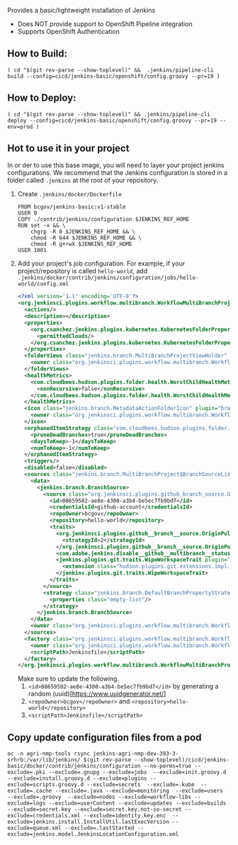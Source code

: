 Provides a basic/lightweight installation of Jenkins
- Does NOT provide support to OpenShift Pipeline integration
- Supports OpenShift Authentication


## How to Build:
```
( cd "$(git rev-parse --show-toplevel)" &&  .jenkins/pipeline-cli build --config=cicd/jenkins-basic/openshift/config.groovy --pr=19 )
```

## How to Deploy:
```
( cd "$(git rev-parse --show-toplevel)" && .jenkins/pipeline-cli deploy --config=cicd/jenkins-basic/openshift/config.groovy --pr=19 --env=prod )
```

## Hot to use it in your project
In or der to use this base image, you will need to layer your project jenkins configurations.
We recommend that the Jenkins configuration is stored in a folder called `.jenkins` at the root of your repository.
1. Create `.jenkins/docker/Dockerfile`
    ```
    FROM bcgov/jenkins-basic:v1-stable
    USER 0
    COPY ./contrib/jenkins/configuration $JENKINS_REF_HOME
    RUN set -x && \
        chgrp -R 0 $JENKINS_REF_HOME && \
        chmod -R 644 $JENKINS_REF_HOME && \
        chmod -R g+rwX $JENKINS_REF_HOME
    USER 1001
    ```
 1. Add your project's job configuration. For example, if your project/repository is called `hello-world`, add `.jenkins/docker/contrib/jenkins/configuration/jobs/hello-world/config.xml`
    ```xml
    <?xml version='1.1' encoding='UTF-8'?>
    <org.jenkinsci.plugins.workflow.multibranch.WorkflowMultiBranchProject plugin="workflow-multibranch@2.20">
      <actions/>
      <description></description>
      <properties>
        <org.csanchez.jenkins.plugins.kubernetes.KubernetesFolderProperty plugin="kubernetes@1.12.3">
          <permittedClouds/>
        </org.csanchez.jenkins.plugins.kubernetes.KubernetesFolderProperty>
      </properties>
      <folderViews class="jenkins.branch.MultiBranchProjectViewHolder" plugin="branch-api@2.0.20">
        <owner class="org.jenkinsci.plugins.workflow.multibranch.WorkflowMultiBranchProject" reference="../.."/>
      </folderViews>
      <healthMetrics>
        <com.cloudbees.hudson.plugins.folder.health.WorstChildHealthMetric plugin="cloudbees-folder@6.5.1">
          <nonRecursive>false</nonRecursive>
        </com.cloudbees.hudson.plugins.folder.health.WorstChildHealthMetric>
      </healthMetrics>
      <icon class="jenkins.branch.MetadataActionFolderIcon" plugin="branch-api@2.0.20">
        <owner class="org.jenkinsci.plugins.workflow.multibranch.WorkflowMultiBranchProject" reference="../.."/>
      </icon>
      <orphanedItemStrategy class="com.cloudbees.hudson.plugins.folder.computed.DefaultOrphanedItemStrategy" plugin="cloudbees-folder@6.5.1">
        <pruneDeadBranches>true</pruneDeadBranches>
        <daysToKeep>-1</daysToKeep>
        <numToKeep>-1</numToKeep>
      </orphanedItemStrategy>
      <triggers/>
      <disabled>false</disabled>
      <sources class="jenkins.branch.MultiBranchProject$BranchSourceList" plugin="branch-api@2.0.20">
        <data>
          <jenkins.branch.BranchSource>
            <source class="org.jenkinsci.plugins.github_branch_source.GitHubSCMSource" plugin="github-branch-source@2.3.6">
              <id>08659502-ae8e-4300-a3b4-be5ec7fb9bd7</id>
              <credentialsId>github-account</credentialsId>
              <repoOwner>bcgov</repoOwner>
              <repository>hello-world</repository>
              <traits>
                <org.jenkinsci.plugins.github__branch__source.OriginPullRequestDiscoveryTrait>
                  <strategyId>2</strategyId>
                </org.jenkinsci.plugins.github__branch__source.OriginPullRequestDiscoveryTrait>
                <com.adobe.jenkins.disable__github__multibranch__status.DisableStatusUpdateTrait plugin="disable-github-multibranch-status@1.1"/>
                <jenkins.plugins.git.traits.WipeWorkspaceTrait plugin="git@3.9.1">
                  <extension class="hudson.plugins.git.extensions.impl.WipeWorkspace"/>
                </jenkins.plugins.git.traits.WipeWorkspaceTrait>
              </traits>
            </source>
            <strategy class="jenkins.branch.DefaultBranchPropertyStrategy">
              <properties class="empty-list"/>
            </strategy>
          </jenkins.branch.BranchSource>
        </data>
        <owner class="org.jenkinsci.plugins.workflow.multibranch.WorkflowMultiBranchProject" reference="../.."/>
      </sources>
      <factory class="org.jenkinsci.plugins.workflow.multibranch.WorkflowBranchProjectFactory">
        <owner class="org.jenkinsci.plugins.workflow.multibranch.WorkflowMultiBranchProject" reference="../.."/>
        <scriptPath>Jenkinsfile</scriptPath>
      </factory>
    </org.jenkinsci.plugins.workflow.multibranch.WorkflowMultiBranchProject>
    ```
    Make sure to update the following.
    1. `<id>08659502-ae8e-4300-a3b4-be5ec7fb9bd7</id>` by generating a random (uuid)[https://www.uuidgenerator.net/]
    2. `<repoOwner>bcgov</repoOwner>` and `<repository>hello-world</repository>`
    3. `<scriptPath>Jenkinsfile</scriptPath>`
    
    
## Copy update configuration files from a pod
```
oc -n agri-nmp-tools rsync jenkins-agri-nmp-dev-393-3-srhrb:/var/lib/jenkins/ $(git rev-parse --show-toplevel)/cicd/jenkins-basic/docker/contrib/jenkins/configuration --no-perms=true --exclude=.pki --exclude=.gnupg --exclude=jobs  --exclude=init.groovy.d --exclude=install.groovy.d --exclude=plugins --exclude=scripts.groovy.d --exclude=secrets  --exclude=.kube  --exclude=.cache --exclude=.java --exclude=monitoring  --exclude=users  --exclude=.groovy  --exclude=nodes --exclude=workflow-libs --exclude=logs --exclude=userContent --exclude=updates --exclude=builds --exclude=secret.key --exclude=secret.key.not-so-secret --exclude=credentials.xml --exclude=identity.key.enc  --exclude=jenkins.install.InstallUtil.lastExecVersion --exclude=queue.xml --exclude=.lastStarted --exclude=jenkins.model.JenkinsLocationConfiguration.xml

```